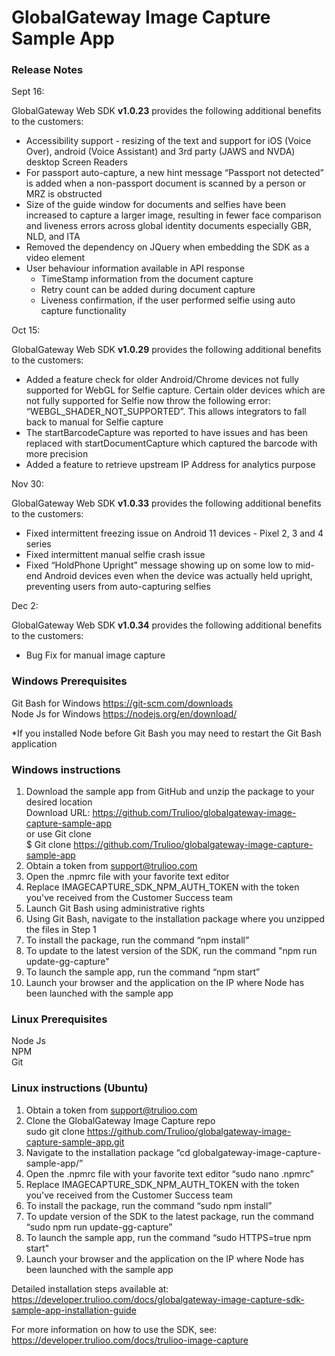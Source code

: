 # GlobalGateway Image Capture Sample App

### Release Notes
Sept 16:

GlobalGateway Web SDK **v1.0.23** provides the following additional benefits to the customers:


* Accessibility support - resizing of the text and support for iOS (Voice Over), android (Voice Assistant) and 3rd party (JAWS and NVDA) desktop Screen Readers
* For passport auto-capture, a new hint message “Passport not detected” is added when a non-passport document is scanned by a person or MRZ is obstructed
* Size of the guide window for documents and selfies have been increased to capture a larger image, resulting in fewer face comparison and liveness errors across global identity documents especially GBR, NLD, and ITA
* Removed the dependency on JQuery when embedding the SDK as a video element 
* User behaviour information available in API response
    * TimeStamp information from the document capture
    * Retry count can be added during document capture 
    * Liveness confirmation, if the user performed selfie using auto capture functionality

Oct 15:

GlobalGateway Web SDK **v1.0.29** provides the following additional benefits to the customers:

* Added a feature check for older Android/Chrome devices not fully supported for WebGL for Selfie capture. Certain older devices which are not fully supported for Selfie now throw the following error: “WEBGL_SHADER_NOT_SUPPORTED”. This allows integrators to fall back to manual for Selfie capture
* The startBarcodeCapture was reported to have issues and has been replaced with startDocumentCapture which captured the barcode with more precision
* Added a feature to retrieve upstream IP Address for analytics purpose

Nov 30:

GlobalGateway Web SDK **v1.0.33** provides the following additional benefits to the customers:

* Fixed intermittent freezing issue on Android 11 devices - Pixel 2, 3 and 4 series
* Fixed intermittent manual selfie crash issue
* Fixed “HoldPhone Upright” message showing up on some low to mid-end Android devices even when the device was actually held upright, preventing users from auto-capturing selfies

Dec 2:

GlobalGateway Web SDK **v1.0.34** provides the following additional benefits to the customers:

* Bug Fix for manual image capture

### Windows Prerequisites
Git Bash for Windows https://git-scm.com/downloads  
Node Js for Windows https://nodejs.org/en/download/  

*If you installed Node before Git Bash you may need to restart the Git Bash application

### Windows instructions
1. Download the sample app from GitHub and unzip the package to your desired location  
   Download URL: https://github.com/Trulioo/globalgateway-image-capture-sample-app  
   or use Git clone  
   $ Git clone https://github.com/Trulioo/globalgateway-image-capture-sample-app
1. Obtain a token from support@trulioo.com 
1. Open the .npmrc file with your favorite text editor
1. Replace IMAGECAPTURE_SDK_NPM_AUTH_TOKEN with the token you've received from the Customer Success team
1. Launch Git Bash using administrative rights
1. Using Git Bash, navigate to the installation package where you unzipped the files in Step 1
1. To install the package, run the command “npm install”
1. To update to the latest version of the SDK, run the command "npm run update-gg-capture"
1. To launch the sample app, run the command “npm start”
1. Launch your browser and the application on the IP where Node has been launched with the sample app

### Linux Prerequisites
Node Js  
NPM  
Git  

### Linux instructions (Ubuntu)
1. Obtain a token from support@trulioo.com
1. Clone the GlobalGateway Image Capture repo  
   sudo git clone https://github.com/Trulioo/globalgateway-image-capture-sample-app.git
1. Navigate to the installation package “cd globalgateway-image-capture-sample-app/”
1. Open the .npmrc file with your favorite text editor “sudo nano .npmrc”
1. Replace IMAGECAPTURE_SDK_NPM_AUTH_TOKEN with the token you've received from the Customer Success team
1. To install the package, run the command “sudo npm install”
1. To update version of the SDK to the latest package, run the command “sudo npm run update-gg-capture”
1. To launch the sample app, run the command “sudo HTTPS=true npm start"
1. Launch your browser and the application on the IP where Node has been launched with the sample app

Detailed installation steps available at:  
https://developer.trulioo.com/docs/globalgateway-image-capture-sdk-sample-app-installation-guide  

For more information on how to use the SDK, see:  
https://developer.trulioo.com/docs/trulioo-image-capture
